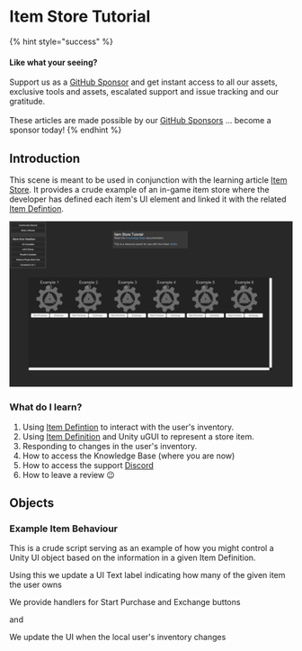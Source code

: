 # Item Store Tutorial

{% hint style="success" %}
#### Like what your seeing?

Support us as a [GitHub Sponsor](../../../../become-a-sponsor/) and get instant access to all our assets, exclusive tools and assets, escalated support and issue tracking and our gratitude.\
\
These articles are made possible by our [GitHub Sponsors](../../../../become-a-sponsor/) ... become a sponsor today!
{% endhint %}

## Introduction

This scene is meant to be used in conjunction with the learning article [Item Store](../../../../steam/microtransactions/item-store/). It provides a crude example of an in-game item store where the developer has defined each item's UI element and linked it with the related [Item Defintion](../../unity/scriptable-objects/item-definition.md).

![](<../../../../.gitbook/assets/image (162).png>)

### What do I learn?

1. Using [Item Defintion](../../unity/scriptable-objects/item-definition.md) to interact with the user's inventory.
2. Using [Item Definition](../../unity/scriptable-objects/item-definition.md) and Unity uGUI to represent a store item.
3. Responding to changes in the user's inventory.
4. How to access the Knowledge Base (where you are now)
5. How to access the support [Discord ](https://discord.gg/6X3xrRc)
6. How to leave a review 😉

## Objects

### Example Item Behaviour

This is a crude script serving as an example of how you might control a Unity UI object based on the information in a given Item Definition.

Using this we update a UI Text label indicating how many of the given item the user owns

We provide handlers for Start Purchase and Exchange buttons

and

We update the UI when the local user's inventory changes
